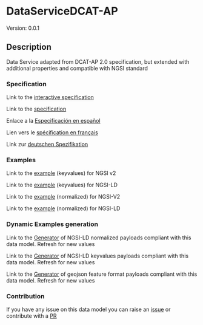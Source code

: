 # DataServiceDCAT-AP
Version: 0.0.1

## Description 

Data Service adapted from DCAT-AP 2.0 specification, but extended with additional properties and compatible with NGSI standard
### Specification

Link to the [interactive specification](https://swagger.lab.fiware.org/?url=https://smart-data-models.github.io/dataModel.DCAT-AP/DataServiceDCAT-AP/swagger.yaml)

Link to the [specification](https://smart-data-models.github.io/dataModel.DCAT-AP/DataServiceDCAT-AP/doc/spec.md)

Enlace a la [Especificación en español](https://smart-data-models.github.io/dataModel.DCAT-AP/DataServiceDCAT-AP/doc/spec_ES.md)

Lien vers le [spécification en français](https://smart-data-models.github.io/dataModel.DCAT-AP/DataServiceDCAT-AP/doc/spec_FR.md)

Link zur [deutschen Spezifikation](https://smart-data-models.github.io/dataModel.DCAT-AP/DataServiceDCAT-AP/doc/spec_DE.md)
### Examples

Link to the [example](https://smart-data-models.github.io/dataModel.DCAT-AP/DataServiceDCAT-AP/examples/example.json) (keyvalues) for NGSI v2

Link to the [example](https://smart-data-models.github.io/dataModel.DCAT-AP/DataServiceDCAT-AP/examples/example.jsonld) (keyvalues) for NGSI-LD

Link to the [example](https://smart-data-models.github.io/dataModel.DCAT-AP/DataServiceDCAT-AP/examples/example-normalized.json) (normalized) for NGSI-V2

Link to the [example](https://smart-data-models.github.io/dataModel.DCAT-AP/DataServiceDCAT-AP/examples/example-normalized.jsonld) (normalized) for NGSI-LD
### Dynamic Examples generation

Link to the [Generator](https://smartdatamodels.org/extra/ngsi-ld_generator_v0.92.php?schemaUrl=https://raw.githubusercontent.com/smart-data-models/dataModel.DCAT-AP/master/DataServiceDCAT-AP/schema.json&email=info@smartdatamodels.org) of NGSI-LD normalized payloads compliant with this data model. Refresh for new values

Link to the [Generator](https://smartdatamodels.org/extra/ngsi-ld_generator_keyvalues_v0.92.php?schemaUrl=https://raw.githubusercontent.com/smart-data-models/dataModel.DCAT-AP/master/DataServiceDCAT-AP/schema.json&email=info@smartdatamodels.org) of NGSI-LD keyvalues payloads compliant with this data model. Refresh for new values

Link to the [Generator](https://smartdatamodels.org/extra/geojson_features_generator_v1.0.php?schemaUrl=https://raw.githubusercontent.com/smart-data-models/dataModel.DCAT-AP/master/DataServiceDCAT-AP/schema.json&email=info@smartdatamodels.org) of geojson feature format payloads compliant with this data model. Refresh for new values
### Contribution

 If you have any issue on this data model you can raise an [issue](https://github.com/smart-data-models/dataModel.DCAT-AP/issues)  or contribute with a [PR](https://github.com/smart-data-models/dataModel.DCAT-AP/pulls)